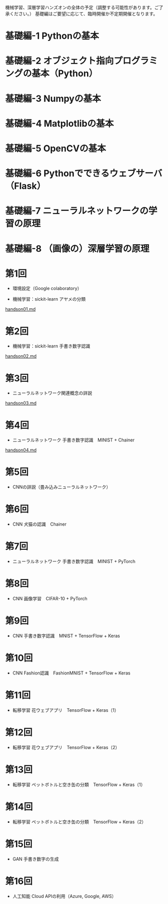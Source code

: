 機械学習、深層学習ハンズオンの全体の予定（調整する可能性があります。ご了承ください。）
基礎編はご要望に応じて、臨時開催か不定期開催となります。

# 基礎編-1 Pythonの基本

# 基礎編-2 オブジェクト指向プログラミングの基本（Python）

# 基礎編-3 Numpyの基本

# 基礎編-4 Matplotlibの基本

# 基礎編-5 OpenCVの基本

# 基礎編-6 Pythonでできるウェブサーバ（Flask）

# 基礎編-7 ニューラルネットワークの学習の原理

# 基礎編-8 （画像の）深層学習の原理

# 第1回

* 環境設定（Google colaboratory）

* 機械学習：sickit-learn アヤメの分類

[handson01.md](handson01.md)

# 第2回

* 機械学習：sickit-learn 手書き数字認識

[handson02.md](handson02.md)

# 第3回

* ニューラルネットワーク関連概念の詳説

[handson03.md](handson03.md)

# 第4回

* ニューラルネットワーク 手書き数字認識　MINIST + Chainer

[handson04.md](handson04.md)

# 第5回 

* CNNの詳説（畳み込みニューラルネットワーク）

# 第6回

* CNN 犬猫の認識　Chainer

# 第7回

* ニューラルネットワーク  手書き数字認識　MINIST + PyTorch

# 第8回

* CNN 画像学習　CIFAR-10 + PyTorch

# 第9回

* CNN 手書き数字認識　MNIST + TensorFlow + Keras

# 第10回

* CNN Fashion認識　FashionMNIST + TensorFlow + Keras

# 第11回

* 転移学習 花ウェブアプリ　TensorFlow + Keras（1）

# 第12回

* 転移学習 花ウェブアプリ　TensorFlow + Keras（2）

# 第13回

* 転移学習 ペットボトルと空き缶の分類　TensorFlow + Keras（1）

# 第14回

* 転移学習 ペットボトルと空き缶の分類　TensorFlow + Keras（2）

# 第15回

* GAN 手書き数字の生成

# 第16回

* 人工知能 Cloud APIの利用（Azure, Google, AWS）
